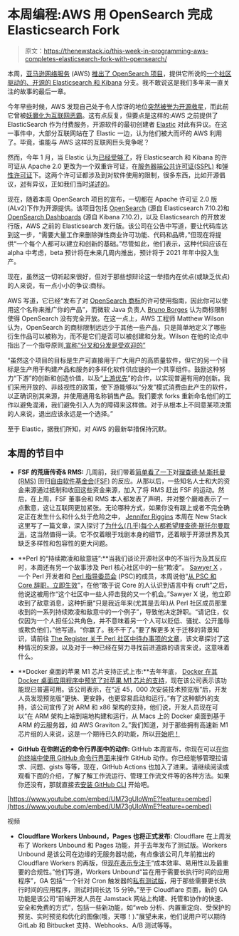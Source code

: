 # 本周编程:AWS 用 OpenSearch 完成 Elasticsearch Fork

> 原文：<https://thenewstack.io/this-week-in-programming-aws-completes-elasticsearch-fork-with-opensearch/>

本周，[亚马逊网络服务](https://aws.amazon.com/?utm_content=inline-mention) (AWS) [推出了 OpenSearch 项目](https://aws.amazon.com/blogs/opensource/introducing-opensearch/)，提供它所说的[一个社区驱动的、开源的 Elasticsearch 和 Kibana](https://aws.amazon.com/blogs/opensource/stepping-up-for-a-truly-open-source-elasticsearch/) 分支。我不敢说这是我们多年来一直关注的故事的最后一章。

今年早些时候，AWS 发现自己处于令人惊讶的地位[突然被誉为开源救星](https://thenewstack.io/this-week-in-programming-elasticsearch-turns-aws-into-the-open-source-champion/)，而此前它曾被[妖魔化为互联网恶霸](https://thenewstack.io/what-the-fork-amazon/)。这有点反复，但要点是这样的:AWS 之前提供了 ElasticSearch 作为付费服务，开源软件的最初创建者 [Elastic](https://www.elastic.co/) 对此有异议。在这一事件中，大部分互联网站在了 Elastic 一边，认为他们被大而坏的 AWS 利用了。毕竟，谁能与 AWS 这样的互联网巨头竞争呢？

然而，今年 1 月，当 Elastic 认为[已经受够了](https://www.elastic.co/blog/why-license-change-AWS)，将 Elasticsearch 和 Kibana 的许可证从 Apache 2.0 更改为一个双重许可证，在[服务器端公共许可证(SSPL)](https://www.mongodb.com/licensing/server-side-public-license) 和[弹性许可证](https://github.com/elastic/elasticsearch/blob/0d8aa7527e242fbda9d84867ab8bc955758eebce/licenses/ELASTIC-LICENSE.txt)下。这两个许可证都涉及到对软件使用的限制，很多东西，比如开源倡议，[对](https://opensource.org/node/1099)有异议，正如我们当时[详述的](https://thenewstack.io/this-week-in-programming-elasticsearch-turns-aws-into-the-open-source-champion/)。

现在，随着本周 OpenSearch 项目的宣布，一切都在 Apache 许可证 2.0 版(ALv2)下作为开源提供。该项目包括 [OpenSearch](https://github.com/opensearch-project/OpenSearch) (源自 Elasticsearch 7.10.2)和 [OpenSearch Dashboards](https://github.com/opensearch-project/OpenSearch-Dashboards) (源自 Kibana 7.10.2)，以及 Elasticsearch 的开放发行版，AWS 之前的 Elasticsearch 发行版。该公司在公告中写道，要让代码库达到这一步，“需要大量工作来删除弹性商业许可功能、代码和品牌，”但现在将提供“一个每个人都可以建立和创新的基础。”尽管如此，他们表示，这种代码应该在 alpha 中考虑，beta 预计将在未来几周内推出，预计将于 2021 年年中投入生产。

现在，虽然这一切听起来很好，但对于那些想辩论这一举措内在优点(或缺乏优点)的人来说，有一点小小的争议:商标。

AWS 写道，它已经“发布了对 [OpenSearch 商标](https://opensearch.org/trademark-usage.html)的许可使用指南，因此你可以使用这个名称来推广你的产品”，而微软 Java 负责人 [Bruno Borges](https://www.linkedin.com/in/brunocborges) 认为商标限制使得 OpenSearch 没有完全开放。在这一点上，AWS 工程师 Matthew Wilson 认为，OpenSearch 的商标限制远远少于其他一些产品，只是简单地定义了哪些衍生作品可以被称为，而不是它们是否可以被创建和分发。Wilson 在他的论点中指出了一个指导原则[,宣称“分叉和分发是受欢迎的”](https://discuss.opendistrocommunity.dev/t/guiding-principles-for-the-forks-of-elasticsearch-and-kibana/5290/20)

“虽然这个项目的目标是生产可直接用于广大用户的高质量软件，但它的另一个目标是生产用于构建产品和服务的多样化软件供应链的一个共享组件。鼓励这种努力“下游”的创新和创造价值，以及“[上游优先](https://www.redhat.com/en/blog/what-open-source-upstream)”的合作，以实现普遍有用的创新。我们采用开放的、非歧视性的政策，使下游能够以“分发”模式消费由此产生的软件，以正确识别其来源，并使用通用名称销售产品。我们要求 forks 重新命名他们的工作以避免混淆，我们避免引入人为的障碍来这样做。对于从根本上不同意某项决策的人来说，退出应该永远是一个选择。”

至于 Elastic，据我们所知，对 AWS 的最新举措保持沉默。

## 本周的节目中

*   **FSF 的荒唐传奇& RMS:** 几周前，我们带着[简单看了一下](https://thenewstack.io/this-week-in-programming-free-software-cant-exist-without-richard-stallman/)对[理查德·M·斯托曼(RMS)](https://en.wikipedia.org/wiki/Richard_Stallman) 回归[自由软件基金会(FSF)](https://www.fsf.org/) 的反应。从那以后，一些知名人士和大的资金来源通过抵制和收回这些资金来源，加入了将 RMS 赶出 FSF 的运动。然后，在上周，FSF 董事会和 RMS 本人都发表了声明，并对整个磨难表示了一点歉意，这让互联网更加紧张。无论哪种方式，如果你没有跟上或者不完全确定正在发生什么和什么处于危险之中， [Jennifer Riggins](https://thenewstack.io/author/jennifer-riggins/) 本周在 New Stack 这里写了一篇文章，深入探讨了[为什么(几乎)每个人都希望理查德·斯托尔曼取消](https://thenewstack.io/why-almost-everyone-wants-richard-stallman-cancelled/)，这当然值得一读。它不仅着眼于戏剧本身的细节，还着眼于开源世界及其缺乏多样性和包容性的更大问题。
*   **Perl 的“持续欺凌和敌意链”:**当我们谈论开源社区中的不当行为及其反应时，本周还有另一个故事涉及 Perl 核心社区中的一些“欺凌”。 [Sawyer X](https://github.com/xsawyerx) ，一个 Perl 开发者和 [Perl 指导委员会](https://github.com/Perl/perl5/wiki/Perl-Steering-Committee) (PSC)的成员，本周说他“[从 PSC 和 Core 辞职，立即生效](https://perl.topicbox.com/groups/perl-core/T7a4f1bf9e069641f)”，在他“敢于说 Core 的人认识到语言中有 cruft”之后，他说这被用作“这个社区中一些人抨击我的又一个机会。”Sawyer X 说，他立即收到了敌意消息，这种折磨“只是我近年来(尤其是去年)从 Perl 社区成员那里收到的一系列持续欺凌和敌意中的一个例子”，导致他决定辞职。“请记住，仅仅因为一个人担任公共角色，并不意味着另一个人可以贬低、骚扰、公开羞辱或欺负他们，”他写道。“你赢了。我不干了。”要了解更多关于迁移的背景知识，请前往 [The Register 关于 Perl 社区中待办事项的文章](https://www.theregister.com/2021/04/13/perl_dev_quits/)，该文章探讨了这种情况的来源，以及对于一种已经在努力寻找前进道路的语言来说，这意味着什么。

*   **Docker 桌面的苹果 M1 芯片支持正式上市:**去年年底， [Docker 在其 Docker 桌面应用程序中预览了对苹果 M1 芯片的支持](https://thenewstack.io/this-week-in-programming-docker-previews-desktop-for-mac-m1/)，现在该公司表示该功能现已普遍可用。该公司表示，在“近 45，000 次安装技术预览版”后，开发人员发现预览版“更快、更安静，也更容易启动和运行。”有了这种额外的支持，该公司宣传了对 ARM 和 x86 架构的支持，他们说，开发人员现在可以“在 ARM 架构上端到端地构建和运行，从 Macs 上的 Docker 桌面到基于 ARM 的云服务器，如 AWS Graviton 2。”我们知道，对于那些拥有高速新 M1 芯片组的人来说，这是一个期待已久的功能，所以[开始吧！](https://hub.docker.com/editions/community/docker-ce-desktop-mac)
*   **GitHub 在你附近的命令行界面中的动作:** GitHub 本周宣布，你现在可以[在你的终端中使用 GitHub 命令行界面](https://github.blog/2021-04-15-work-with-github-actions-in-your-terminal-with-github-cli/)来操作 GitHub 动作。你已经能够管理拉请求、问题、gists 等等，现在，GitHub Actions 也加入了进来。请继续阅读或观看下面的介绍，了解了解工作流运行、管理工作流文件等的各种方法。如果你还没有，那就直接去[安装 GitHub CLI](https://cli.github.com/) 开始吧。

[https://www.youtube.com/embed/UM73gUIoWmE?feature=oembed](https://www.youtube.com/embed/UM73gUIoWmE?feature=oembed)

视频

*   **Cloudflare Workers Unbound，Pages 也将正式发布:** Cloudflare 在上周发布了 Workers Unbound 和 Pages 功能，并于去年发布了测试版。Workers Unbound 是该公司在边缘的无服务器功能，有点像该公司几年前推出的 Cloudflare Workers 的再版，但[现在表示专注于](https://thenewstack.io/cloudflare-launches-workers-unbound-serverless-with-unthrottled-cpu-usage/)“成本效率、易用性以及最重要的合规性。”他们写道，Workers Unbound“旨在用于需要长执行时间的应用程序”，GA 包括“一个针对 Cron 触发器的[私有测试版](https://www.cloudflare.com/workers-unbound-beta/)，用于那些需要更长执行时间的应用程序，测试时间长达 15 分钟。”至于 Cloudflare 页面，新的 GA 功能是该公司“前端开发人员在 Jamstack 网站上构建、托管和协作的快速、安全和免费的方式”，包括一些新功能，如“web 分析、内置重定向、受保护的预览、实时预览和优化的图像(哦，天哪！)."展望未来，他们说用户可以期待 GitLab 和 Bitbucket 支持、Webhooks、A/B 测试等等。

<svg xmlns:xlink="http://www.w3.org/1999/xlink" viewBox="0 0 68 31" version="1.1"><title>Group</title> <desc>Created with Sketch.</desc></svg>